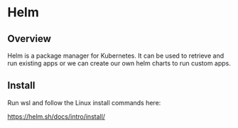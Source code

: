 # Helm

## Overview

Helm is a package manager for Kubernetes. It can be used to retrieve and run existing apps or we can create our own helm charts to run custom apps.

## Install

Run wsl and follow the Linux install commands here:

https://helm.sh/docs/intro/install/
